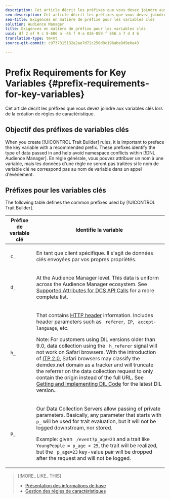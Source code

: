 ```yaml
---
description: Cet article décrit les préfixes que vous devez joindre aux variables clés lors de la création de règles de caractéristique.
seo-description: Cet article décrit les préfixes que vous devez joindre aux variables clés lors de la création de règles de caractéristique.
seo-title: Exigences en matière de préfixe pour les variables clés
solution: Audience Manager
title: Exigences en matière de préfixe pour les variables clés
uuid: df 2 ef 9 c 8-606 a -45 f 9-a 836-859 f 856 a 7 d 4 b
translation-type: tm+mt
source-git-commit: c9737315132e2ae7d72c250d8c196abe8d9e0e43

---
```



# Prefix Requirements for Key Variables {#prefix-requirements-for-key-variables}

Cet article décrit les préfixes que vous devez joindre aux variables clés lors de la création de règles de caractéristique.

<!-- r_tb_variable_prefixes.xml -->

## Objectif des préfixes de variables clés

When you create [!UICONTROL Trait Builder] rules, it is important to preface the key variable with a recommended prefix. These prefixes identify the type of data passed in and help avoid namespace conflicts within [!DNL Audience Manager]. En règle générale, vous pouvez attribuer un nom à une variable, mais les données d'une règle ne seront pas traitées si le nom de variable clé ne correspond pas au nom de variable dans un appel d'événement.

## Préfixes pour les variables clés

The following table defines the common prefixes used by [!UICONTROL Trait Builder].

<table id="table_CFEFA1DBDF904736B6EA2640B7AD26E5"> 
 <thead> 
  <tr> 
   <th colname="col1" class="entry"> Préfixe de variable clé </th> 
   <th colname="col2" class="entry"> Identifie la variable </th> 
  </tr>
 </thead>
 <tbody> 
  <tr> 
   <td colname="col1"><code> c_</code> </td> 
   <td colname="col2"> <p>En tant que client spécifique. Il s'agit de données clés envoyées par vos propres propriétés. </p> </td> 
  </tr> 
  <tr> 
   <td colname="col1"><code> d_</code> </td> 
   <td colname="col2"> <p>At the <span class="keyword"> Audience Manager</span> level. This data is uniform across the <span class="keyword"> Audience Manager</span> ecosystem. See <a href="../../api/dcs-intro/dcs-api-reference/dcs-keys.md"> Supported Attributes for DCS API Calls</a> for a more complete list. </p> </td> 
  </tr> 
  <tr> 
   <td colname="col1"><code> h_</code> </td> 
   <td colname="col2"> <p>That contains <a href="https://en.wikipedia.org/wiki/List_of_HTTP_header_fields" scope="external" format="html"> HTTP header</a> information. Includes header parameters such as <code> referer</code>,<code> IP</code>, <code> accept-language</code>, etc. </p> <p> <p>Note: For customers using DIL versions older than 9.0, data collection using the <code> h_referer</code> signal will not work on Safari browsers. With the introduction of <a href="https://webkit.org/blog/8311/intelligent-tracking-prevention-2-0/" format="https" scope="external"> ITP 2.0</a>, Safari browsers may classify the demdex.net domain as a tracker and will truncate the referrer on the data collection request to only contain the origin instead of the full URL. See <a href="../../dil/dil-overview.md#get-implement-dil-code">Getting and Implementing DIL Code</a> for the latest DIL version.. </p> </p> </td> 
  </tr> 
  <tr> 
   <td colname="col1"><code> p_</code> </td> 
   <td colname="col2"> <p>Our <span class="wintitle"> Data Collection Servers</span> allow passing of private parameters. Basically, any parameter that starts with <code> p_</code> will be used for trait evaluation, but it will not be logged downstream, nor stored. </p> <p>Example: given <code> /event?p_age=23</code> and a trait like <code> YoungPeople = p_age &lt; 25</code>, the trait will be realized, but the <code> p_age=23</code> key-value pair will be dropped after the request and will not be logged. </p> </td> 
  </tr> 
 </tbody> 
</table>

>[!MORE_ LIKE_ THIS]
>
>* [Présentation des informations de base](../../features/traits/create-onboarded-rule-based-traits.md)
>* [Gestion des règles de caractéristiques](../../features/traits/manage-trait-rules.md#managing-trait-rules)

